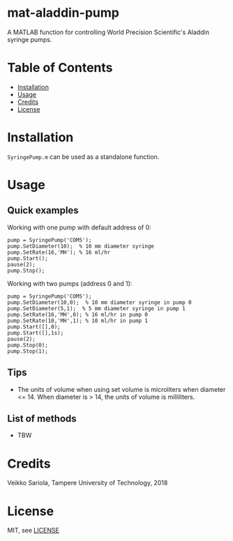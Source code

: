 # mat-aladdin-pump

A MATLAB function for controlling World Precision Scientific's Aladdin syringe pumps.

Table of Contents
=================

* [Installation](#installation)
* [Usage](#usage)
* [Credits](#credits)
* [License](#license)

Installation
============

`SyringePump.m` can be used as a standalone function.

Usage
=====

Quick examples
--------------

Working with one pump with default address of 0:

```
pump = SyringePump('COM5');
pump.SetDiameter(10);  % 10 mm diameter syringe
pump.SetRate(16,'MH'); % 16 ml/hr
pump.Start();
pause(2);
pump.Stop();
```

Working with two pumps (address 0 and 1):

```
pump = SyringePump('COM5');
pump.SetDiameter(10,0);  % 10 mm diameter syringe in pump 0
pump.SetDiameter(5,1);  % 5 mm diameter syringe in pump 1
pump.SetRate(16,'MH',0); % 16 ml/hr in pump 0 
pump.SetRate(10,'MH',1); % 10 ml/hr in pump 1
pump.Start([],0);
pump.Start([],1s);
pause(2);
pump.Stop(0);
pump.Stop(1);
```

Tips
----

- The units of volume when using set volume is microliters when diameter <= 14. When diameter is > 14, the units of volume is milliliters.

List of methods
---------------

- TBW

Credits
=======

Veikko Sariola, Tampere University of Technology, 2018


License
=======

MIT, see [LICENSE](LICENSE)
